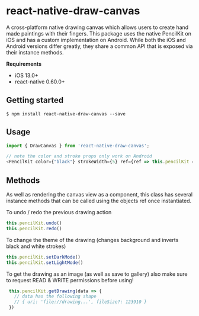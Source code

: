 # react-native-draw-canvas

A cross-platform native drawing canvas which allows users to create hand made paintings with their fingers. This package uses the native PencilKit on iOS and has a custom implementation on Android. While both the iOS and Android versions differ greatly, they share a common API that is exposed via their instance methods.

**Requirements**
* iOS 13.0+
* react-native 0.60.0+

## Getting started

`$ npm install react-native-draw-canvas --save`

## Usage
```javascript
import { DrawCanvas } from 'react-native-draw-canvas';

// note the color and stroke props only work on Android
<PencilKit color={"black"} strokeWidth={5} ref={ref => this.pencilKit = ref} />
```

## Methods

As well as rendering the canvas view as a component, this class has several instance methods that can be called using the objects ref once instantiated.

To undo / redo the previous drawing action
```javascript
this.pencilKit.undo()
this.pencilKit.redo()
```

To change the theme of the drawing (changes background and inverts black and white strokes)
```javascript
this.pencilKit.setDarkMode()
this.pencilKit.setLightMode()
```

To get the drawing as an image (as well as save to gallery) also make sure to request READ & WRITE permissions before using!
```javascript
 this.pencilKit.getDrawing(data => {
   // data has the following shape
   // { uri: 'file://drawing...', fileSize?: 123910 }
 })
 ```
